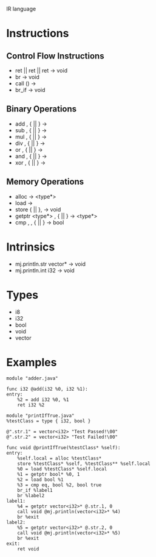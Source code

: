 IR language

# Instructions

## Control Flow Instructions

- ret <type> || ret <type> <value> || ret <type> <immediate> -> void
- br <label> -> void
- call <type> <function> (<typed args>) -> <function type>
- br_if <label> -> void

## Binary Operations

- add <type> <value>, <type> {<value> || <immediate>} -> <type>
- sub <type> <value>, <type> {<value> || <immediate>} -> <type>
- mul <type> <value>, <type> {<value> || <immediate>} -> <type>
- div <type> <value>, <type> {<value> || <immediate>} -> <type>
- or  <type> <value>, <type> {<value> || <immediate>} -> <type>
- and <type> <value>, <type> {<value> || <immediate>} -> <type>
- xor <type> <value>, <type> {<value> || <immediate>} -> <type>

## Memory Operations

- alloc <type> -> <type*>
- load <type> <value> -> <type>
- store <type> {<value> || <immediate>}, <arg> -> void
- getptr <type*> <value>, {<immediate> || <arg>} -> <type*>
- cmp <operator>, <value>, {<value> || <immediate>} -> bool

# Intrinsics

- mj.println.str vector<i32>* <arg> -> void
- mj.println.int i32 <arg> -> void

# Types

- i8
- i32
- bool
- void
- vector<T>

# Examples

```
module "adder.java"

func i32 @add(i32 %0, i32 %1):
entry:
	%2 = add i32 %0, %1
	ret i32 %2
```

```
module "printIfTrue.java"
%testClass = type { i32, bool }

@".str.1" = vector<i32> "Test Passed!\00"
@".str.2" = vector<i32> "Test Failed!\00"

func void @printIfTrue(%testClass* %self):
entry:
	%self.local = alloc %testClass*
	store %testClass* %self, %testClass** %self.local
	%0 = load %testClass* %self.local
	%1 = getptr bool* %0, 1
	%2 = load bool %1
	%3 = cmp eq, bool %2, bool true
	br_if %label1
	br %label2
label1:
	%4 = getptr vector<i32>* @.str.1, 0
	call void @mj.println(vector<i32>* %4)
	br %exit
label2:
	%5 = getptr vector<i32>* @.str.2, 0
	call void @mj.println(vector<i32>* %5)
	br %exit
exit:
	ret void
```